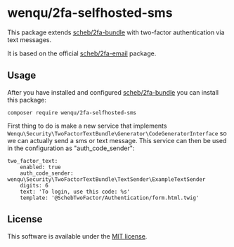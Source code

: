 wenqu/2fa-selfhosted-sms
===============

This package extends [scheb/2fa-bundle](https://github.com/scheb/2fa-bundle) with two-factor authentication via text messages.

It is based on the official [scheb/2fa-email](https://github.com/scheb/2fa-email) package.

Usage
-----
After you have installed and configured [scheb/2fa-bundle](https://github.com/scheb/2fa-bundle) you can install this package:

```
composer require wenqu/2fa-selfhosted-sms
```

First thing to do is make a new service that implements `Wenqu\Security\TwoFactorTextBundle\Generator\CodeGeneratorInterface`
so we can actually send a sms or text message. This service can then be used in the configuration as "auth_code_sender":

```
two_factor_text:
    enabled: true
    auth_code_sender: wenqu\Security\TwoFactorTextBundle\TextSender\ExampleTextSender
    digits: 6
    text: 'To login, use this code: %s'
    template: '@SchebTwoFactor/Authentication/form.html.twig'
```

License
-------
This software is available under the [MIT license](LICENSE).
